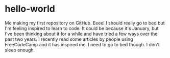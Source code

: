 # hello-world
Me making my first repository on GitHub. Eeee!
I should really go to bed but I'm feeling inspired to learn to code. It could be because it's January, but I've been thinking about it for a while and have tried a few ways over the past two years. I recently read some articles by people using FreeCodeCamp and it has inspired me. I need to go to bed though. I don't sleep enough. 
